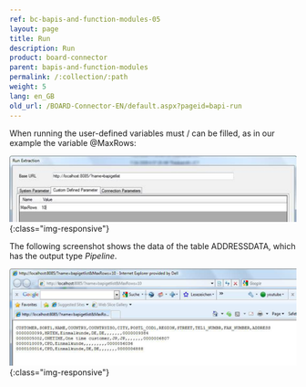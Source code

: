 ```yaml
---
ref: bc-bapis-and-function-modules-05
layout: page
title: Run
description: Run
product: board-connector
parent: bapis-and-function-modules
permalink: /:collection/:path
weight: 5
lang: en_GB
old_url: /BOARD-Connector-EN/default.aspx?pageid=bapi-run
---
```


When running the user-defined variables must / can be filled, as in our example the variable @MaxRows:

![BAPI-Run-01](/img/content/BAPI-Run-01.png){:class="img-responsive"}

The following screenshot shows the data of the table ADDRESSDATA, which has the output type *Pipeline*.

![BAPI-Run-02](/img/content/BAPI-Run-02.png){:class="img-responsive"}